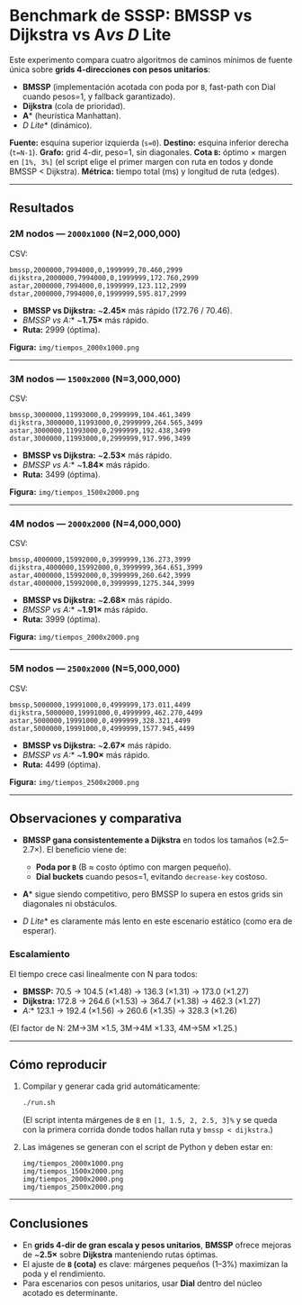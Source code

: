 
# Benchmark de SSSP: BMSSP vs Dijkstra vs A*vs D* Lite

Este experimento compara cuatro algoritmos de caminos mínimos de fuente única sobre **grids 4-direcciones con pesos unitarios**:

* **BMSSP** (implementación acotada con poda por `B`, fast-path con Dial cuando pesos=1, y fallback garantizado).
* **Dijkstra** (cola de prioridad).
* **A*** (heurística Manhattan).
* **D* Lite** (dinámico).

**Fuente:** esquina superior izquierda (`s=0`).
**Destino:** esquina inferior derecha (`t=N-1`).
**Grafo:** grid 4-dir, peso=1, sin diagonales.
**Cota `B`:** óptimo × margen en `[1%, 3%]` (el script elige el primer margen con ruta en todos y donde BMSSP < Dijkstra).
**Métrica:** tiempo total (ms) y longitud de ruta (edges).

---

## Resultados

### 2M nodos — `2000x1000` (N=2,000,000)

CSV:

```
bmssp,2000000,7994000,0,1999999,70.460,2999
dijkstra,2000000,7994000,0,1999999,172.760,2999
astar,2000000,7994000,0,1999999,123.112,2999
dstar,2000000,7994000,0,1999999,595.817,2999
```

* **BMSSP vs Dijkstra:** ~**2.45×** más rápido (172.76 / 70.46).
* **BMSSP vs A*:** ~**1.75×** más rápido.
* **Ruta:** 2999 (óptima).

**Figura:** `img/tiempos_2000x1000.png`

---

### 3M nodos — `1500x2000` (N=3,000,000)

CSV:

```
bmssp,3000000,11993000,0,2999999,104.461,3499
dijkstra,3000000,11993000,0,2999999,264.565,3499
astar,3000000,11993000,0,2999999,192.438,3499
dstar,3000000,11993000,0,2999999,917.996,3499
```

* **BMSSP vs Dijkstra:** ~**2.53×** más rápido.
* **BMSSP vs A*:** ~**1.84×** más rápido.
* **Ruta:** 3499 (óptima).

**Figura:** `img/tiempos_1500x2000.png`

---

### 4M nodos — `2000x2000` (N=4,000,000)

CSV:

```
bmssp,4000000,15992000,0,3999999,136.273,3999
dijkstra,4000000,15992000,0,3999999,364.651,3999
astar,4000000,15992000,0,3999999,260.642,3999
dstar,4000000,15992000,0,3999999,1275.344,3999
```

* **BMSSP vs Dijkstra:** ~**2.68×** más rápido.
* **BMSSP vs A*:** ~**1.91×** más rápido.
* **Ruta:** 3999 (óptima).

**Figura:** `img/tiempos_2000x2000.png`

---

### 5M nodos — `2500x2000` (N=5,000,000)

CSV:

```
bmssp,5000000,19991000,0,4999999,173.011,4499
dijkstra,5000000,19991000,0,4999999,462.270,4499
astar,5000000,19991000,0,4999999,328.321,4499
dstar,5000000,19991000,0,4999999,1577.945,4499
```

* **BMSSP vs Dijkstra:** ~**2.67×** más rápido.
* **BMSSP vs A*:** ~**1.90×** más rápido.
* **Ruta:** 4499 (óptima).

**Figura:** `img/tiempos_2500x2000.png`

---

## Observaciones y comparativa

* **BMSSP gana consistentemente a Dijkstra** en todos los tamaños (≈2.5–2.7×).
  El beneficio viene de:

  * **Poda por `B`** (B ≈ costo óptimo con margen pequeño).
  * **Dial buckets** cuando pesos=1, evitando `decrease-key` costoso.
* **A*** sigue siendo competitivo, pero BMSSP lo supera en estos grids sin diagonales ni obstáculos.
* **D* Lite** es claramente más lento en este escenario estático (como era de esperar).

### Escalamiento

El tiempo crece casi linealmente con N para todos:

* **BMSSP:** 70.5 → 104.5 (×1.48) → 136.3 (×1.31) → 173.0 (×1.27)
* **Dijkstra:** 172.8 → 264.6 (×1.53) → 364.7 (×1.38) → 462.3 (×1.27)
* **A*:** 123.1 → 192.4 (×1.56) → 260.6 (×1.35) → 328.3 (×1.26)

(El factor de N: 2M→3M ×1.5, 3M→4M ×1.33, 4M→5M ×1.25.)

---

## Cómo reproducir

1. Compilar y generar cada grid automáticamente:

   ```bash
   ./run.sh
   ```

   (El script intenta márgenes de `B` en `[1, 1.5, 2, 2.5, 3]%` y se queda con la primera corrida donde todos hallan ruta y `bmssp < dijkstra`.)

2. Las imágenes se generan con el script de Python y deben estar en:

   ```
   img/tiempos_2000x1000.png
   img/tiempos_1500x2000.png
   img/tiempos_2000x2000.png
   img/tiempos_2500x2000.png
   ```

---

## Conclusiones

* En **grids 4-dir de gran escala y pesos unitarios**, **BMSSP** ofrece mejoras de ~**2.5×** sobre **Dijkstra** manteniendo rutas óptimas.
* El ajuste de **`B` (cota)** es clave: márgenes pequeños (1–3%) maximizan la poda y el rendimiento.
* Para escenarios con pesos unitarios, usar **Dial** dentro del núcleo acotado es determinante.
